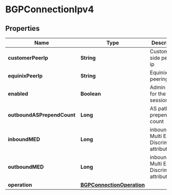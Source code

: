 

# BGPConnectionIpv4


## Properties

| Name | Type | Description | Notes |
|------------ | ------------- | ------------- | -------------|
|**customerPeerIp** | **String** | Customer side peering ip |  |
|**equinixPeerIp** | **String** | Equinix side peering ip |  [optional] |
|**enabled** | **Boolean** | Admin status for the BGP session |  |
|**outboundASPrependCount** | **Long** | AS path prepend count |  [optional] |
|**inboundMED** | **Long** | inbound Multi Exit Discriminator attribute |  [optional] |
|**outboundMED** | **Long** | inbound Multi Exit Discriminator attribute |  [optional] |
|**operation** | [**BGPConnectionOperation**](BGPConnectionOperation.md) |  |  [optional] |



